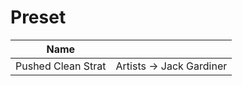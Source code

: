 # Preset
| Name               |                          |
| ------------------ | ------------------------ |
| Pushed Clean Strat | Artists -> Jack Gardiner |